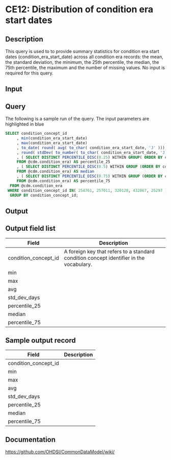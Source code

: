 <!---
Group:condition era
Name:CE12 Distribution of condition era start dates
Author:Patrick Ryan
CDM Version: 5.0
-->

# CE12: Distribution of condition era start dates

## Description
This query is used to to provide summary statistics for condition era start dates (condition_era_start_date) across all condition era records: the mean, the standard deviation, the minimum, the 25th percentile, the median, the 75th percentile, the maximum and the number of missing values. No input is required for this query.

## Input <None>

## Query
The following is a sample run of the query. The input parameters are highlighted in  blue

```sql
SELECT condition_concept_id
     , min(condition_era_start_date)
     , max(condition_era_start_date)
     , to_date( round( avg( to_char( condition_era_start_date, 'J' ))), 'J')
     , round( stdDev( to_number( to_char( condition_era_start_date, 'J' ), 9999999 ))) AS std_dev_days
     , ( SELECT DISTINCT PERCENTILE_DISC(0.25) WITHIN GROUP( ORDER BY condition_era_start_date ) over () 
     FROM @cdm.condition_era) AS percentile_25
     , ( SELECT DISTINCT PERCENTILE_DISC(0.5) WITHIN GROUP (ORDER BY condition_era_start_date ) over ()
     FROM @cdm.condition_era) AS median
     , ( SELECT DISTINCT PERCENTILE_DISC(0.75) WITHIN GROUP (ORDER BY condition_era_start_date ) over ()
     FROM @cdm.condition_era) AS percentile_75
  FROM @cdm.condition_era
 WHERE condition_concept_id IN( 254761, 257011, 320128, 432867, 25297 )
  GROUP BY condition_concept_id;
```

## Output

## Output field list

|  Field |  Description |
| --- | --- |
| condition_concept_id | A foreign key that refers to a standard condition concept identifier in the vocabulary. |
| min |   |
| max |   |
| avg |   |
| std_dev_days |   |
| percentile_25 |   |
| median |   |
| percentile_75 |   |

## Sample output record

|  Field |  Description |
| --- | --- |
| condition_concept_id |   |
| min |   |
| max |   |
| avg |   |
| std_dev_days |   |
| percentile_25 |   |
| median |   |
| percentile_75 |   |

## Documentation
https://github.com/OHDSI/CommonDataModel/wiki/
